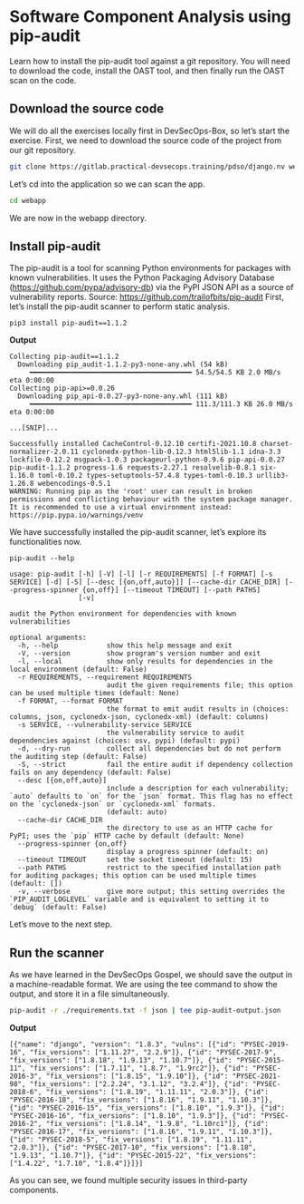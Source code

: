 # Software Component Analysis using pip-audit
Learn how to install the pip-audit tool against a git repository.
You will need to download the code, install the OAST tool, and then finally run the OAST scan on the code.
## Download the source code
We will do all the exercises locally first in DevSecOps-Box, so let’s start the exercise.
First, we need to download the source code of the project from our git repository.
```sh
git clone https://gitlab.practical-devsecops.training/pdso/django.nv webapp
```
Let’s cd into the application so we can scan the app.
```sh
cd webapp
```
We are now in the webapp directory.
## Install pip-audit
The pip-audit is a tool for scanning Python environments for packages with known vulnerabilities. It uses the Python Packaging Advisory Database (https://github.com/pypa/advisory-db) via the PyPI JSON API as a source of vulnerability reports.
Source: https://github.com/trailofbits/pip-audit
First, let’s install the pip-audit scanner to perform static analysis.
```
pip3 install pip-audit==1.1.2
```
**Output**
```
Collecting pip-audit==1.1.2
  Downloading pip_audit-1.1.2-py3-none-any.whl (54 kB)
     ━━━━━━━━━━━━━━━━━━━━━━━━━━━━━━━━━━━━━━━━ 54.5/54.5 KB 2.0 MB/s eta 0:00:00
Collecting pip-api>=0.0.26
  Downloading pip_api-0.0.27-py3-none-any.whl (111 kB)
     ━━━━━━━━━━━━━━━━━━━━━━━━━━━━━━━━━━━━━━━━ 111.3/111.3 KB 26.0 MB/s eta 0:00:00

...[SNIP]...

Successfully installed CacheControl-0.12.10 certifi-2021.10.8 charset-normalizer-2.0.11 cyclonedx-python-lib-0.12.3 html5lib-1.1 idna-3.3 lockfile-0.12.2 msgpack-1.0.3 packageurl-python-0.9.6 pip-api-0.0.27 pip-audit-1.1.2 progress-1.6 requests-2.27.1 resolvelib-0.8.1 six-1.16.0 toml-0.10.2 types-setuptools-57.4.8 types-toml-0.10.3 urllib3-1.26.8 webencodings-0.5.1
WARNING: Running pip as the 'root' user can result in broken permissions and conflicting behaviour with the system package manager. It is recommended to use a virtual environment instead: https://pip.pypa.io/warnings/venv
```
We have successfully installed the pip-audit scanner, let’s explore its functionalities now.
```
pip-audit --help

usage: pip-audit [-h] [-V] [-l] [-r REQUIREMENTS] [-f FORMAT] [-s SERVICE] [-d] [-S] [--desc [{on,off,auto}]] [--cache-dir CACHE_DIR] [--progress-spinner {on,off}] [--timeout TIMEOUT] [--path PATHS]
                 [-v]

audit the Python environment for dependencies with known vulnerabilities

optional arguments:
  -h, --help            show this help message and exit
  -V, --version         show program's version number and exit
  -l, --local           show only results for dependencies in the local environment (default: False)
  -r REQUIREMENTS, --requirement REQUIREMENTS
                        audit the given requirements file; this option can be used multiple times (default: None)
  -f FORMAT, --format FORMAT
                        the format to emit audit results in (choices: columns, json, cyclonedx-json, cyclonedx-xml) (default: columns)
  -s SERVICE, --vulnerability-service SERVICE
                        the vulnerability service to audit dependencies against (choices: osv, pypi) (default: pypi)
  -d, --dry-run         collect all dependencies but do not perform the auditing step (default: False)
  -S, --strict          fail the entire audit if dependency collection fails on any dependency (default: False)
  --desc [{on,off,auto}]
                        include a description for each vulnerability; `auto` defaults to `on` for the `json` format. This flag has no effect on the `cyclonedx-json` or `cyclonedx-xml` formats.
                        (default: auto)
  --cache-dir CACHE_DIR
                        the directory to use as an HTTP cache for PyPI; uses the `pip` HTTP cache by default (default: None)
  --progress-spinner {on,off}
                        display a progress spinner (default: on)
  --timeout TIMEOUT     set the socket timeout (default: 15)
  --path PATHS          restrict to the specified installation path for auditing packages; this option can be used multiple times (default: [])
  -v, --verbose         give more output; this setting overrides the `PIP_AUDIT_LOGLEVEL` variable and is equivalent to setting it to `debug` (default: False)
  ```
Let’s move to the next step.
## Run the scanner
As we have learned in the DevSecOps Gospel, we should save the output in a machine-readable format.
We are using the tee command to show the output, and store it in a file simultaneously.
```sh
pip-audit -r ./requirements.txt -f json | tee pip-audit-output.json
```
**Output**
```
[{"name": "django", "version": "1.8.3", "vulns": [{"id": "PYSEC-2019-16", "fix_versions": ["1.11.27", "2.2.9"]}, {"id": "PYSEC-2017-9", "fix_versions": ["1.8.18", "1.9.13", "1.10.7"]}, {"id": "PYSEC-2015-11", "fix_versions": ["1.7.11", "1.8.7", "1.9rc2"]}, {"id": "PYSEC-2016-3", "fix_versions": ["1.8.15", "1.9.10"]}, {"id": "PYSEC-2021-98", "fix_versions": ["2.2.24", "3.1.12", "3.2.4"]}, {"id": "PYSEC-2018-6", "fix_versions": ["1.8.19", "1.11.11", "2.0.3"]}, {"id": "PYSEC-2016-18", "fix_versions": ["1.8.16", "1.9.11", "1.10.3"]}, {"id": "PYSEC-2016-15", "fix_versions": ["1.8.10", "1.9.3"]}, {"id": "PYSEC-2016-16", "fix_versions": ["1.8.10", "1.9.3"]}, {"id": "PYSEC-2016-2", "fix_versions": ["1.8.14", "1.9.8", "1.10rc1"]}, {"id": "PYSEC-2016-17", "fix_versions": ["1.8.16", "1.9.11", "1.10.3"]}, {"id": "PYSEC-2018-5", "fix_versions": ["1.8.19", "1.11.11", "2.0.3"]}, {"id": "PYSEC-2017-10", "fix_versions": ["1.8.18", "1.9.13", "1.10.7"]}, {"id": "PYSEC-2015-22", "fix_versions": ["1.4.22", "1.7.10", "1.8.4"]}]}]
```
As you can see, we found multiple security issues in third-party components.

